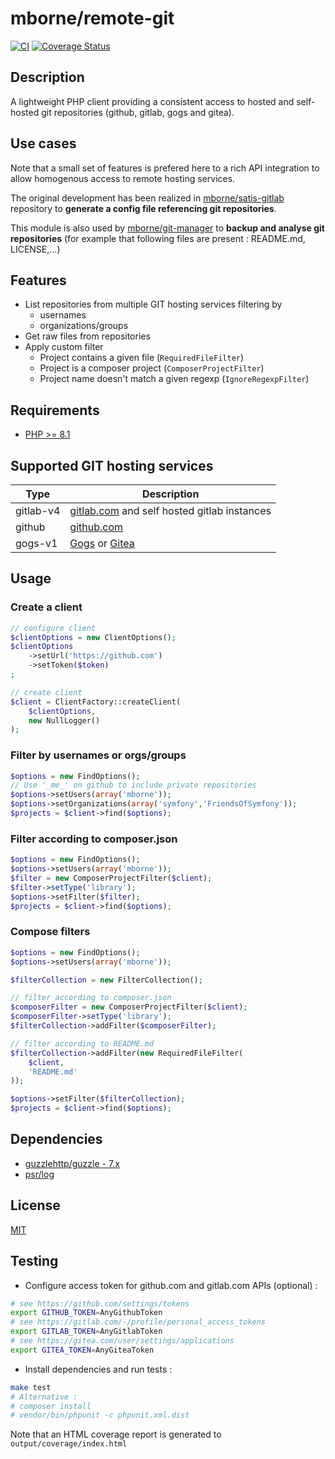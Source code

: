 # mborne/remote-git

[![CI](https://github.com/mborne/remote-git/actions/workflows/ci.yml/badge.svg)](https://github.com/mborne/remote-git/actions/workflows/ci.yml) [![Coverage Status](https://coveralls.io/repos/github/mborne/remote-git/badge.svg?branch=master)](https://coveralls.io/github/mborne/remote-git?branch=master)

## Description

A lightweight PHP client providing a consistent access to hosted and self-hosted git repositories (github, gitlab, gogs and gitea).

## Use cases

Note that a small set of features is prefered here to a rich API integration to allow homogenous access to remote hosting services.

The original development has been realized in [mborne/satis-gitlab](https://github.com/mborne/satis-gitlab) repository to **generate a config file referencing git repositories**.

This module is also used by [mborne/git-manager](https://github.com/mborne/git-manager#git-manager) to **backup and analyse git repositories** (for example that following files are present : README.md, LICENSE,...)

## Features

* List repositories from multiple GIT hosting services filtering by
    * usernames
    * organizations/groups
* Get raw files from repositories
* Apply custom filter
    * Project contains a given file (`RequiredFileFilter`)
    * Project is a composer project (`ComposerProjectFilter`)
    * Project name doesn't match a given regexp (`IgnoreRegexpFilter`)

## Requirements

* [PHP >= 8.1](https://www.php.net/supported-versions.php)

## Supported GIT hosting services

| Type      | Description                                                              |
| --------- | ------------------------------------------------------------------------ |
| gitlab-v4 | [gitlab.com](https://about.gitlab.com/) and self hosted gitlab instances |
| github    | [github.com](https://github.com)                                         |
| gogs-v1   | [Gogs](https://gogs.io/) or [Gitea](https://gitea.io/)                   |

## Usage

### Create a client

```php
// configure client
$clientOptions = new ClientOptions();
$clientOptions
    ->setUrl('https://github.com')
    ->setToken($token)
;

// create client
$client = ClientFactory::createClient(
    $clientOptions,
    new NullLogger()
);
```

### Filter by usernames or orgs/groups

```php
$options = new FindOptions();
// Use '_me_' on github to include private repositories
$options->setUsers(array('mborne'));
$options->setOrganizations(array('symfony','FriendsOfSymfony'));
$projects = $client->find($options);
```

### Filter according to composer.json

```php
$options = new FindOptions();
$options->setUsers(array('mborne'));
$filter = new ComposerProjectFilter($client);
$filter->setType('library');
$options->setFilter($filter);
$projects = $client->find($options);
```

### Compose filters

```php
$options = new FindOptions();
$options->setUsers(array('mborne'));

$filterCollection = new FilterCollection();

// filter according to composer.json
$composerFilter = new ComposerProjectFilter($client);
$composerFilter->setType('library');
$filterCollection->addFilter($composerFilter);

// filter according to README.md
$filterCollection->addFilter(new RequiredFileFilter(
    $client,
    'README.md'
));

$options->setFilter($filterCollection);
$projects = $client->find($options);
```

## Dependencies

* [guzzlehttp/guzzle - 7.x](https://packagist.org/packages/guzzlehttp/guzzle)
* [psr/log](https://packagist.org/packages/psr/log)


## License

[MIT](LICENSE)

## Testing

* Configure access token for github.com and gitlab.com APIs (optional) :

```bash
# see https://github.com/settings/tokens
export GITHUB_TOKEN=AnyGithubToken
# see https://gitlab.com/-/profile/personal_access_tokens
export GITLAB_TOKEN=AnyGitlabToken
# see https://gitea.com/user/settings/applications
export GITEA_TOKEN=AnyGiteaToken
```

* Install dependencies and run tests :

```bash
make test
# Alternative :
# composer install
# vendor/bin/phpunit -c phpunit.xml.dist
```

Note that an HTML coverage report is generated to `output/coverage/index.html`



